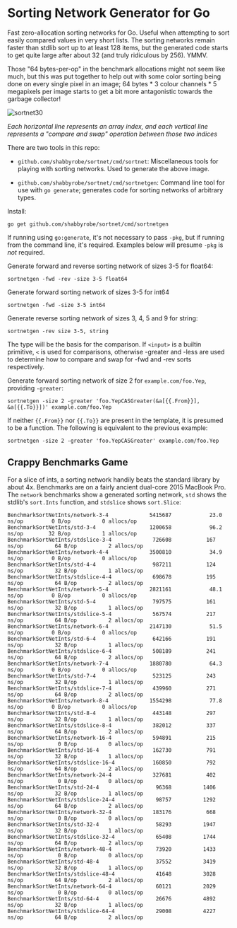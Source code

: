 Sorting Network Generator for Go
================================

Fast zero-allocation sorting networks for Go. Useful when attempting to sort
easily compared values in very short lists. The sorting networks remain faster
than stdlib sort up to at least 128 items, but the generated code starts to
get quite large after about 32 (and truly ridiculous by 256). YMMV.

Those "64 bytes-per-op" in the benchmark allocations might not seem like much,
but this was put together to help out with some color sorting being done on
every single pixel in an image; 64 bytes * 3 colour channels * 5 megapixels per
image starts to get a bit more antagonistic towards the garbage collector!

![sortnet30](https://raw.githubusercontent.com/shabbyrobe/sortnet/master/assets/sortnet30-sml.png)

_Each horizontal line represents an array index, and each vertical line represents
a "compare and swap" operation between those two indices_

There are two tools in this repo:

- `github.com/shabbyrobe/sortnet/cmd/sortnet`: Miscellaneous tools for playing
  with sorting networks. Used to generate the above image.

- `github.com/shabbyrobe/sortnet/cmd/sortnetgen`: Command line tool for use
  with `go generate`; generates code for sorting networks of arbitrary types.

Install:

    go get github.com/shabbyrobe/sortnet/cmd/sortnetgen

If running using `go:generate`, it's not necessary to pass `-pkg`, but if running from
the command line, it's required. Examples below will presume `-pkg` is _not_ required.

Generate forward and reverse sorting network of sizes 3-5 for float64:

    sortnetgen -fwd -rev -size 3-5 float64

Generate forward sorting network of sizes 3-5 for int64

    sortnetgen -fwd -size 3-5 int64

Generate reverse sorting network of sizes 3, 4, 5 and 9 for string:

    sortnetgen -rev size 3-5, string

The type will be the basis for the comparison. If `<input>` is a builtin primitive, `<` is
used for comparisons, otherwise -greater and -less are used to determine how to compare
and swap for -fwd and -rev sorts respectively.

Generate forward sorting network of size 2 for `example.com/foo.Yep`, providing `-greater`:

	sortnetgen -size 2 -greater 'foo.YepCASGreater(&a[{{.From}}], &a[{{.To}}])' example.com/foo.Yep

If neither `{{.From}}` nor `{{.To}}` are present in the template, it is presumed to
be a function. The following is equivalent to the previous example:

	sortnetgen -size 2 -greater 'foo.YepCASGreater' example.com/foo.Yep


Crappy Benchmarks Game
----------------------

For a slice of ints, a sorting network handily beats the standard library by
about 4x. Benchmarks are on a fairly ancient dual-core 2015 MacBook Pro.
The `network` benchmarks show a generated sorting network, `std` shows the
stdlib's `sort.Ints` function, and `stdslice` shows `sort.Slice`:

    BenchmarkSortNetInts/network-3-4         	 5415687	        23.0 ns/op	       0 B/op	       0 allocs/op
    BenchmarkSortNetInts/std-3-4             	 1200658	        96.2 ns/op	      32 B/op	       1 allocs/op
    BenchmarkSortNetInts/stdslice-3-4        	  726608	       167 ns/op	      64 B/op	       2 allocs/op
    BenchmarkSortNetInts/network-4-4         	 3500810	        34.9 ns/op	       0 B/op	       0 allocs/op
    BenchmarkSortNetInts/std-4-4             	  987211	       124 ns/op	      32 B/op	       1 allocs/op
    BenchmarkSortNetInts/stdslice-4-4        	  698678	       195 ns/op	      64 B/op	       2 allocs/op
    BenchmarkSortNetInts/network-5-4         	 2821161	        48.1 ns/op	       0 B/op	       0 allocs/op
    BenchmarkSortNetInts/std-5-4             	  797575	       161 ns/op	      32 B/op	       1 allocs/op
    BenchmarkSortNetInts/stdslice-5-4        	  567574	       217 ns/op	      64 B/op	       2 allocs/op
    BenchmarkSortNetInts/network-6-4         	 2147130	        51.5 ns/op	       0 B/op	       0 allocs/op
    BenchmarkSortNetInts/std-6-4             	  642166	       191 ns/op	      32 B/op	       1 allocs/op
    BenchmarkSortNetInts/stdslice-6-4        	  508189	       241 ns/op	      64 B/op	       2 allocs/op
    BenchmarkSortNetInts/network-7-4         	 1880780	        64.3 ns/op	       0 B/op	       0 allocs/op
    BenchmarkSortNetInts/std-7-4             	  523125	       243 ns/op	      32 B/op	       1 allocs/op
    BenchmarkSortNetInts/stdslice-7-4        	  439960	       271 ns/op	      64 B/op	       2 allocs/op
    BenchmarkSortNetInts/network-8-4         	 1554298	        77.8 ns/op	       0 B/op	       0 allocs/op
    BenchmarkSortNetInts/std-8-4             	  443148	       297 ns/op	      32 B/op	       1 allocs/op
    BenchmarkSortNetInts/stdslice-8-4        	  382012	       337 ns/op	      64 B/op	       2 allocs/op
    BenchmarkSortNetInts/network-16-4        	  594891	       215 ns/op	       0 B/op	       0 allocs/op
    BenchmarkSortNetInts/std-16-4            	  162730	       791 ns/op	      32 B/op	       1 allocs/op
    BenchmarkSortNetInts/stdslice-16-4       	  160850	       792 ns/op	      64 B/op	       2 allocs/op
    BenchmarkSortNetInts/network-24-4        	  327681	       402 ns/op	       0 B/op	       0 allocs/op
    BenchmarkSortNetInts/std-24-4            	   96368	      1406 ns/op	      32 B/op	       1 allocs/op
    BenchmarkSortNetInts/stdslice-24-4       	   98757	      1292 ns/op	      64 B/op	       2 allocs/op
    BenchmarkSortNetInts/network-32-4        	  183176	       668 ns/op	       0 B/op	       0 allocs/op
    BenchmarkSortNetInts/std-32-4            	   58293	      1947 ns/op	      32 B/op	       1 allocs/op
    BenchmarkSortNetInts/stdslice-32-4       	   65408	      1744 ns/op	      64 B/op	       2 allocs/op
    BenchmarkSortNetInts/network-48-4        	   73920	      1433 ns/op	       0 B/op	       0 allocs/op
    BenchmarkSortNetInts/std-48-4            	   37552	      3419 ns/op	      32 B/op	       1 allocs/op
    BenchmarkSortNetInts/stdslice-48-4       	   41648	      3028 ns/op	      64 B/op	       2 allocs/op
    BenchmarkSortNetInts/network-64-4        	   60121	      2029 ns/op	       0 B/op	       0 allocs/op
    BenchmarkSortNetInts/std-64-4            	   26676	      4892 ns/op	      32 B/op	       1 allocs/op
    BenchmarkSortNetInts/stdslice-64-4       	   29008	      4227 ns/op	      64 B/op	       2 allocs/op

